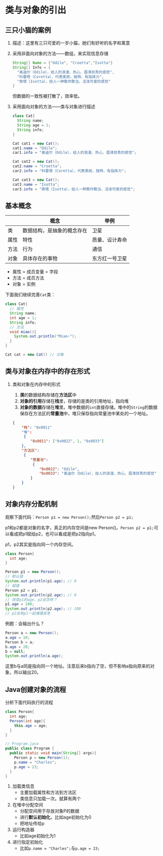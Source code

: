 # 类与对象的引出

## 三只小猫的案例

1. 描述：这里有三只可爱的一岁小猫，她们有好听的名字和寓意

2. 采用非面向对象的方法——数组，来实现信息存储

   ```java
   String[] Name = {"Odile", "Croetta","Isotta"}
   String[] Info = {
     "奥迪尔（Odile），给人的浪漫、热心、眉清目秀的感觉",
     "科雷塔（Coretta），代表美丽，独特、有指挥力",
     "索塔（Isotta），给人一种敢作敢当、活泼可爱的感觉"
   }
   ```

   但数据的一致性被打散了，效率低。

3. 采用面向对象的方法——类与对象进行描述

   ```java
   class Cat{
     String name;
     String age = 1;
     String info;
   }
   ```
   
   ```java
   Cat cat1 = new Cat();
   cat1.name = "Odile";
   car1.info = "奥迪尔（Odile），给人的浪漫、热心、眉清目秀的感觉";
   
   Cat cat2 = new Cat();
   cat2.name = "Croetta";
   car2.info = "科雷塔（Coretta），代表美丽，独特、有指挥力";
   
   Cat cat3 = new Cat();
   cat3.name = "Isotta";
   car3.info = "索塔（Isotta），给人一种敢作敢当、活泼可爱的感觉";
   ```
   

## 基本概念

|      | 概念                       | 举例           |
| ---- | -------------------------- | -------------- |
| 类   | 数据结构，是抽象的概念存在 | 卫星           |
| 属性 | 特性                       | 质量、设计寿命 |
| 方法 | 行为                       | 通信           |
| 对象 | 具体存在的事物             | 东方红一号卫星 |

* 属性 = 成员变量 = 字段
* 方法 = 成员方法
* 对象 = 实例

下面我们继续完善`Cat`类：

```java
class Cat{
  // 属性
  String name;
  int age = 1;
  String info;
  // 方法
  void miao(){
    System.out.println("Miao~");
  }
}
```

```java
Cat cat = new Cat() // 对象
```

## 类与对象在内存中的存在形式

1. 类和对象在内存中的形式

   1. **类**的数据结构存储在**方法区**中
   2. **对象的引用**存储在**栈**里，存储的是类的引用地址，指向堆
   3. **对象的数据**存储在**堆**里。堆中数据的`int`直接存储。堆中的`String`的数据保存在方法区的**常量池**中，堆只保存指向常量池中某处的一个地址。

   ```json
   {
       "栈": "0x0011"
       "堆": 
     	{
           "0x0011": ["0x0022", 1, "0x0033"]
       },
       "方法区": 
     	{
           "常量池": 
         	{
               "0x0022": "Odile",
               "0x0033": "奥迪尔（Odile），给人的浪漫、热心、眉清目秀的感觉"
           }
       }
   }
   ```

## 对象内存分配机制

观察下面代码：`Person p1 = new Person();`然后`Person p2 = p1;`

p1和p2都是对象的名字，真正的内存空间是new Person()。`Person p2 = p1;`可以看成把p1赋给p2，也可以看成是把p2指向p1。

p1，p2其实是指向同一个内存空间。

```java
class Person{
  int age;
}
```

```java
Person p1 = new Person();
// 默认值
System.out.println(p1.age); // 0
// 赋值
Person p2 = p1;
System.out.println(p2.age); // 0
// 改变p1的age，p2会怎样？
p1.age = 100;
System.out.println(p2.age); // 100
// p2会和p1一起慢慢变老
```

例题：会输出什么？

```java
Person a = new Person();
a.age = 10;
Person b = a;
b.age = 20;
b = null;
System.out.println(a.age);
```

这里b与a同是指向同一个地址。注意后来b指向了空，但不影响a指向原来的对象，所以输出20。



## Java创建对象的流程

分析下面代码执行的流程

```java
class Person{
  int age;
  Person(int age){
    this.age = age;
  }
}
```

```java
// Program.java
public class Program {
  public static void main(String[] args){
    Person p = new Person(1);
    p.name = "Charles";
    p.age = 23;
  }
}
```

1. 加载类信息
   * 主要加载属性和方法到方法区
   * 类信息只加载一次。就算有两个
2. 在堆中分配空间
   * 分配空间用于存放对象P的数据
   * 进行**默认初始化**，比如age初始化为0
   * 把地址传给p
3. 运行构造器
   * 比如age初始化为1
4. 进行指定初始化
   * 比如`p.name = "Charles";`与`p.age = 23;`

